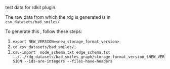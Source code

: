 test data for rdkit plugin.

The raw data from which the rdg is generated is in `csv_datasets/bad_smiles/`

To generate this , follow these steps:
1) `export NEW_VERSION=<new_storage_format_version>`
2) `cd csv_datasets/bad_smiles/;`
3) `csv-import  node_schema.txt edge_schema.txt ../../rdg_datasets/bad_smiles_graph/storage_format_version_$NEW_VERSION --ids-are-integers --files-have-headers`
